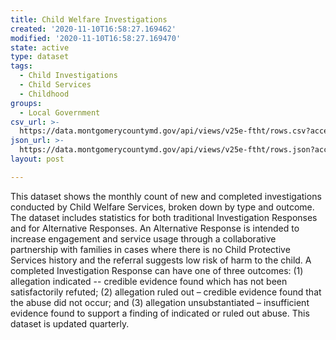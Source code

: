 ```yaml
---
title: Child Welfare Investigations
created: '2020-11-10T16:58:27.169462'
modified: '2020-11-10T16:58:27.169470'
state: active
type: dataset
tags:
  - Child Investigations
  - Child Services
  - Childhood
groups:
  - Local Government
csv_url: >-
  https://data.montgomerycountymd.gov/api/views/v25e-ftht/rows.csv?accessType=DOWNLOAD
json_url: >-
  https://data.montgomerycountymd.gov/api/views/v25e-ftht/rows.json?accessType=DOWNLOAD
layout: post

---
```

This dataset shows the monthly count of new and completed investigations conducted by Child Welfare Services, broken down by type and outcome. The dataset includes statistics for both traditional Investigation Responses and for Alternative Responses. An Alternative Response is intended to increase engagement and service usage through a collaborative partnership with families in cases where there is no Child Protective Services history and the referral suggests low risk of harm to the child. A completed Investigation Response can have one of three outcomes: (1) allegation indicated -- credible evidence found which has not been satisfactorily refuted; (2) allegation ruled out – credible evidence found that the abuse did not occur; and (3) allegation unsubstantiated – insufficient evidence found to support a finding of indicated or ruled out abuse. This dataset is updated quarterly.
